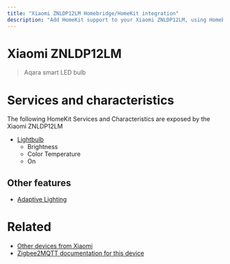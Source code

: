 ```yaml
---
title: "Xiaomi ZNLDP12LM Homebridge/HomeKit integration"
description: "Add HomeKit support to your Xiaomi ZNLDP12LM, using Homebridge, Zigbee2MQTT and homebridge-z2m."
---
```

<!---
This file has been GENERATED using src/docgen/docgen.ts
DO NOT EDIT THIS FILE MANUALLY!
-->
# Xiaomi ZNLDP12LM
> Aqara smart LED bulb


# Services and characteristics
The following HomeKit Services and Characteristics are exposed by
the Xiaomi ZNLDP12LM

* [Lightbulb](../../light.md)
  * Brightness
  * Color Temperature
  * On


## Other features
* [Adaptive Lighting](../../light.md)


# Related
* [Other devices from Xiaomi](../index.md#xiaomi)
* [Zigbee2MQTT documentation for this device](https://www.zigbee2mqtt.io/devices/ZNLDP12LM.html)